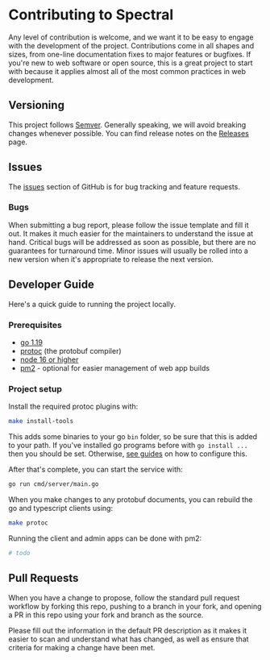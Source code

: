 # Contributing to Spectral

Any level of contribution is welcome, and we want it to be easy to engage with the development of the project. Contributions come in all shapes and sizes, from one-line documentation fixes to major features or bugfixes. If you're new to web software or open source, this is a great project to start with because it applies almost all of the most common practices in web development.

## Versioning

This project follows [Semver](https://semver.org/). Generally speaking, we will avoid breaking changes whenever possible. You can find release notes on the [Releases](https://github.com/aarongodin/spectral/releases) page.

## Issues

The [issues](https://github.com/aarongodin/spectral/issues) section of GitHub is for bug tracking and feature requests.

### Bugs

When submitting a bug report, please follow the issue template and fill it out. It makes it much easier for the maintainers to understand the issue at hand. Critical bugs will be addressed as soon as possible, but there are no guarantees for turnaround time. Minor issues will usually be rolled into a new version when it's appropriate to release the next version.

## Developer Guide

Here's a quick guide to running the project locally.

### Prerequisites

* [go 1.19](https://go.dev/)
* [protoc](https://grpc.io/docs/protoc-installation/) (the protobuf compiler)
* [node 16 or higher](https://nodejs.org/en)
* [pm2](https://pm2.keymetrics.io/) - optional for easier management of web app builds

### Project setup

Install the required protoc plugins with:

```sh
make install-tools
```

This adds some binaries to your go `bin` folder, so be sure that this is added to your path. If you've installed go programs before with `go install ...` then you should be set. Otherwise, [see guides](https://www.digitalocean.com/community/tutorials/how-to-build-and-install-go-programs#step-5-installing-go-programs-with-go-install) on how to configure this.

After that's complete, you can start the service with:

```sh
go run cmd/server/main.go
```

When you make changes to any protobuf documents, you can rebuild the go and typescript clients using:

```sh
make protoc
```

Running the client and admin apps can be done with pm2:

```sh
# todo
```

## Pull Requests

When you have a change to propose, follow the standard pull request workflow by forking this repo, pushing to a branch in your fork, and opening a PR in this repo using your fork and branch as the source.

Please fill out the information in the default PR description as it makes it easier to scan and understand what has changed, as well as ensure that criteria for making a change have been met.
